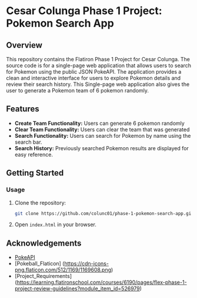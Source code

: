 # Cesar Colunga Phase 1 Project: Pokemon Search App

## Overview

This repository contains the Flatiron Phase 1 Project for Cesar Colunga. The source code is for a single-page web application that allows users to search for Pokemon using the public JSON PokeAPI. The application provides a clean and interactive interface for users to explore Pokemon details and review their search history. This Single-page web application also gives the user to generate a Pokemon team of 6 pokemon randomly. 

## Features

- **Create Team Functionality:** Users can generate 6 pokemon randomly
- **Clear Team Functionality:** Users can clear the team that was generated 
- **Search Functionality:** Users can search for Pokemon by name using the search bar.
- **Search History:** Previously searched Pokemon results are displayed for easy reference.

## Getting Started

### Usage

1. Clone the repository:

   ```bash
   git clone https://github.com/colunc01/phase-1-pokemon-search-app.git

2. Open ```index.html``` in your browser.

## Acknowledgements

 - [PokeAPI](https://pokeapi.co/)
 - [Pokeball_Flaticon] (https://cdn-icons-png.flaticon.com/512/1169/1169608.png)
 - [Project_Requirements] (https://learning.flatironschool.com/courses/6190/pages/flex-phase-1-project-review-guidelines?module_item_id=526979)
 
